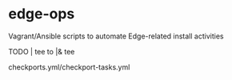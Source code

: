 # edge-ops
Vagrant/Ansible scripts to automate Edge-related install activities


TODO | tee to |& tee

checkports.yml/checkport-tasks.yml